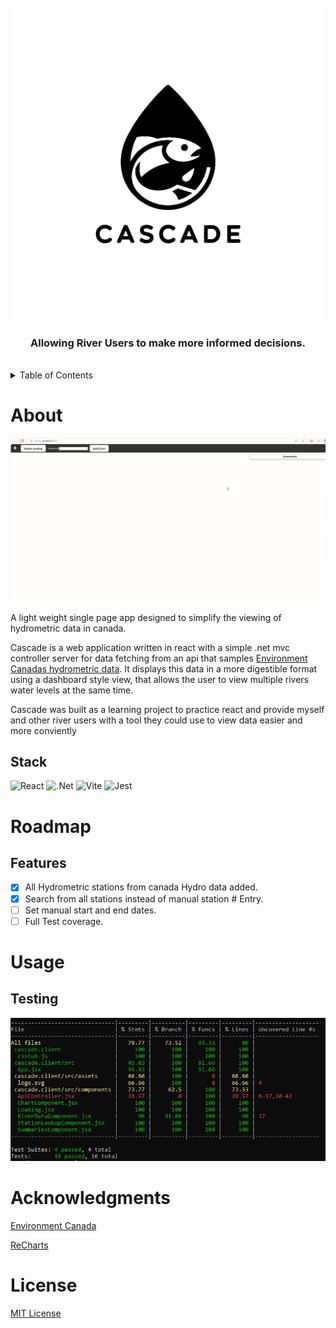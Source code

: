 
<br />
<div align="center">
  <img src="ReadmeImg/CascadeLogoDark.png" width="500" height="500">
  <h3> Allowing River Users to make more informed decisions. </h3>
</div>
<br />

<details>
  <summary>Table of Contents</summary>
  <ol>
    <li>
      <a href="#About">About</a>
    </li>
    <li>
      <a href="#Roadmap">Roadmap</a>
    </li>
    <li>
      <a href="#Usage">Usage</a>
    </li>
    <li>
      <a href="#Acknowledgments">Acknowledgments</a>
    </li>
    <li>
      <a href="#License">License</a>
    </li>
  </ol>
</details>

# About

![demo](https://github.com/rklusa/Cascade/blob/master/ReadmeImg/Cascade.gif)

A light weight single page app designed to simplify the viewing of hydrometric data in canada.

Cascade is a web application written in react with a simple .net mvc controller server for data fetching from an api that samples [Environment Canadas hydrometric data](https://wateroffice.ec.gc.ca/mainmenu/real_time_data_index_e.html). It displays this data in a more digestible format using a dashboard style view, that allows the user to view multiple rivers water levels at the same time.

Cascade was built as a learning project to practice react and provide myself and other river users with a tool they could use to view data easier and more conviently 
## Stack
![React](https://img.shields.io/badge/react-%2320232a.svg?style=for-the-badge&logo=react&logoColor=%2361DAFB)
![.Net](https://img.shields.io/badge/.NET-5C2D91?style=for-the-badge&logo=.net&logoColor=white)
![Vite](https://img.shields.io/badge/vite-%23646CFF.svg?style=for-the-badge&logo=vite&logoColor=white)
![Jest](https://img.shields.io/badge/-jest-%23C21325?style=for-the-badge&logo=jest&logoColor=white)
# Roadmap
## Features
- [x] All Hydrometric stations from canada Hydro data added.
- [x] Search from all stations instead of manual station # Entry.
- [ ] Set manual start and end dates.
- [ ] Full Test coverage.
      
# Usage

## Testing
![Test Results](https://github.com/rklusa/Cascade/blob/master/ReadmeImg/CascadeTesting.PNG)

# Acknowledgments
[Environment Canada](https://wateroffice.ec.gc.ca/mainmenu/real_time_data_index_e.html)

[ReCharts](https://recharts.org/en-US/)

# License
[MIT License](https://github.com/rklusa/Cascade/blob/master/LICENSE)
